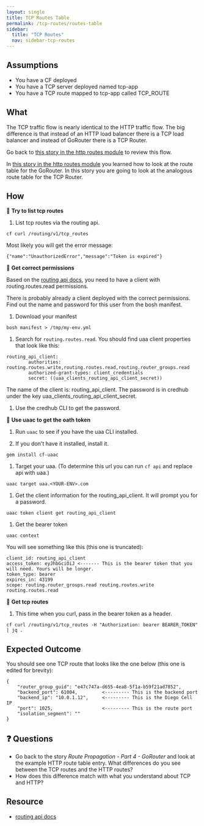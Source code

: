 ```yaml
---
layout: single
title: TCP Routes Table
permalink: /tcp-routes/routes-table
sidebar:
  title: "TCP Routes"
  nav: sidebar-tcp-routes
---
```


## Assumptions
- You have a CF deployed
- You have a TCP server deployed named tcp-app
- You have a TCP route mapped to tcp-app called TCP_ROUTE

## What

The TCP traffic flow is nearly identical to the HTTP traffic flow. The big
difference is that instead of an HTTP load balancer there is a TCP load
balancer and instead of GoRouter there is a TCP Router.

Go back to [this story in the http routes
module](../http-routes/incoming-http-requests-pt-0) to review this flow.

In [this story in the http routes
module](../http-routes/route-propagation-pt-4) you learned how to look at the
route table for the GoRouter. In this story you are going to look at the
analogous route table for the TCP Router.

## How

📝 **Try to list tcp routes**
1. List tcp routes via the routing api.
 ```
cf curl /routing/v1/tcp_routes
 ```
 Most likely you will get the error message:
 ```
{"name":"UnauthorizedError","message":"Token is expired"}
 ```

🤔 **Get correct permissions**

Based on the [routing api
docs](https://github.com/cloudfoundry/routing-api/blob/master/docs/api_docs.md#list-tcp-routes),
you need to have a client with routing.routes.read permissions.

There is probably already a client deployed with the correct permissions. Find
out the name and password for this user from the bosh manifest.

1. Download your manifest
 ```
bosh manifest > /tmp/my-env.yml
 ```

1. Search for `routing.routes.read`. You should find uaa client properties that
   look like this:
  ```
  routing_api_client:
          authorities: routing.routes.write,routing.routes.read,routing.router_groups.read
          authorized-grant-types: client_credentials
          secret: ((uaa_clients_routing_api_client_secret))
  ```
  The name of the client is: routing_api_client. The password is in credhub under
  the key uaa_clients_routing_api_client_secret.

1. Use the credhub CLI to get the password.

📝 **Use uaac to get the oath token**

1. Run `uaac` to see if you have the uaa CLI installed.

1. If you don't have it installed, install it.
 ```
gem install cf-uaac
 ```

1. Target your uaa. (To determine this url you can run `cf api` and replace api with uaa.)
 ```
uaac target uaa.<YOUR-ENV>.com
 ```

1. Get the client information for the routing_api_client. It will prompt you for a password.
 ```
uaac token client get routing_api_client
 ```

1. Get the bearer token
 ```
uaac context
 ```
 You will see something like this (this one is truncated):
 ```
client_id: routing_api_client
access_token: eyJhbGciOiJ <------- This is the bearer token that you will need. Yours will be longer.
token_type: bearer
expires_in: 43199
scope: routing.router_groups.read routing.routes.write routing.routes.read
 ```

📝 **Get tcp routes**
1. This time when you curl, pass in the bearer token as a header.
 ```
cf curl /routing/v1/tcp_routes -H "Authorization: bearer BEARER_TOKEN" | jq .
 ```

## Expected Outcome

You should see one TCP route that looks like the one below (this one is edited for brevity):
```
{
    "router_group_guid": "e47c747a-d655-4ea8-5f1a-b59f21ad7852",
    "backend_port": 61004,         <--------- This is the backend port
    "backend_ip": "10.0.1.12",     <--------- This is the Diego Cell IP
    "port": 1025,                  <--------- This is the route port
    "isolation_segment": ""
}
```
## ❓ Questions
* Go back to the story _Route Propagation - Part 4 - GoRouter_  and look at the
  example HTTP route table entry. What differences do you see between the TCP
  routes and the HTTP routes?
* How does this difference match with what you understand about TCP and HTTP?

## Resource
* [routing api docs](https://github.com/cloudfoundry/routing-api/blob/master/docs/api_docs.md#list-tcp-routes)
